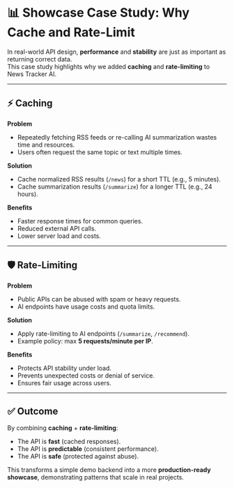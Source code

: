 # 📊 Showcase Case Study: Why Cache and Rate-Limit

In real-world API design, **performance** and **stability** are just as important as returning correct data.  
This case study highlights why we added **caching** and **rate-limiting** to News Tracker AI.

---

## ⚡ Caching

**Problem**  
- Repeatedly fetching RSS feeds or re-calling AI summarization wastes time and resources.  
- Users often request the same topic or text multiple times.  

**Solution**  
- Cache normalized RSS results (`/news`) for a short TTL (e.g., 5 minutes).  
- Cache summarization results (`/summarize`) for a longer TTL (e.g., 24 hours).  

**Benefits**  
- Faster response times for common queries.  
- Reduced external API calls.  
- Lower server load and costs.  

---

## 🛡️ Rate-Limiting

**Problem**  
- Public APIs can be abused with spam or heavy requests.  
- AI endpoints have usage costs and quota limits.  

**Solution**  
- Apply rate-limiting to AI endpoints (`/summarize`, `/recommend`).  
- Example policy: max **5 requests/minute per IP**.  

**Benefits**  
- Protects API stability under load.  
- Prevents unexpected costs or denial of service.  
- Ensures fair usage across users.  

---

## ✅ Outcome

By combining **caching** + **rate-limiting**:  
- The API is **fast** (cached responses).  
- The API is **predictable** (consistent performance).  
- The API is **safe** (protected against abuse).  

This transforms a simple demo backend into a more **production-ready showcase**, demonstrating patterns that scale in real projects.
